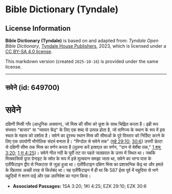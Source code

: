 # Bible Dictionary (Tyndale)

## License Information

**Bible Dictionary (Tyndale)** is based on and adapted from: _Tyndale Open Bible Dictionary_, [Tyndale House Publishers](https://tyndaleopenresources.com/), 2023, which is licensed under a [CC BY-SA 4.0 license](https://creativecommons.org/licenses/by-sa/4.0/legalcode.en).

This markdown version (created `2025-10-16`) is provided under the same license.



--------------------------------

## सवेने (id: 649700)

सवेने
=====

दक्षिणी मिस्री गाँव (आधुनिक असवान), जो मिस्र की सीमा को कूश के साथ चिह्नित करता है। इब्री रूप संभवतः "बाजार" या "व्यापार केंद्र" के लिए एक शब्द से उत्पन्न होता है, जो वाणिज्य के स्थान के रूप में इस स्थल के महत्व को दर्शाता है। सवेने का दूरस्थ स्थान मिस्र की सीमाओं के पूरे विस्तार को निर्दिष्ट करने के लिए एक उपयोगी भौगोलिक संदर्भ बनाता है। "मिग्दोल से सवेने तक" ([यहे 29:10](https://ref.ly/Ezek29:10); [30:6](https://ref.ly/Ezek30:6)) उत्तरी डेल्टा से दक्षिणी सीमा तक मिस्र का वर्णन करता है (तुलना करें इस्राएल का वर्णन, "दान से बेर्शेबा तक," [1 शमू 3:20](https://ref.ly/1Sam3:20); [1 रा 4:25](https://ref.ly/1Kgs4:25))। सवेने नील नदी के पूर्वी तट पर पहले जलप्रपात के उत्तर में स्थित था। जबकि मिस्रवासियों द्वारा ग्रेनाइट के स्रोत के रूप में इसे मूल्यवान समझा जाता था, सवेने का भाग्य पास के एलीफैंटाइन द्वीप से निकटता से जुड़ा हुआ था। एलीफैंटाइन दक्षिण मिस्र का प्रशासनिक केंद्र था और हमले के खिलाफ अच्छी तरह से किलेबंद था। यह एलीफैंटाइन में ही था कि 587 ईसा पूर्व में यहूदिया से भागे यहूदियों ने शरण पाई और एक उपनिवेश का गठन किया।

* **Associated Passages:** 1SA 3:20; 1KI 4:25; EZK 29:10; EZK 30:6

